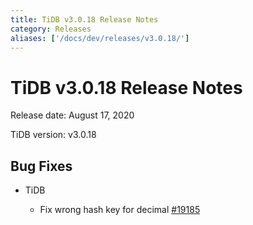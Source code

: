```yaml
---
title: TiDB v3.0.18 Release Notes
category: Releases
aliases: ['/docs/dev/releases/v3.0.18/']
---
```


# TiDB v3.0.18 Release Notes

Release date: August 17, 2020

TiDB version: v3.0.18

## Bug Fixes

+ TiDB

    - Fix wrong hash key for decimal [#19185](https://github.com/pingcap/tidb/pull/19185)
